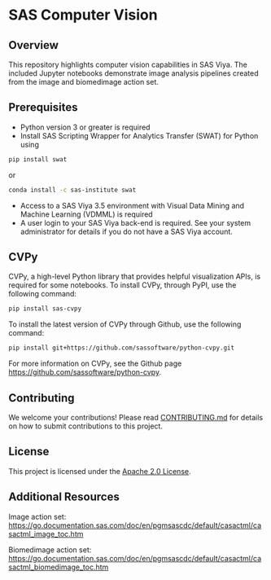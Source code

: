 # SAS Computer Vision

## Overview

This repository highlights computer vision capabilities in SAS Viya.
The included Jupyter notebooks demonstrate image analysis pipelines created from the image and biomedimage action set.

## Prerequisites

- Python version 3 or greater is required
- Install SAS Scripting Wrapper for Analytics Transfer (SWAT) for Python using 
```bash
pip install swat 
```
or 
```bash
conda install -c sas-institute swat
```
- Access to a SAS Viya 3.5 environment with Visual Data Mining and Machine Learning (VDMML) is required
- A user login to your SAS Viya back-end is required. See your system administrator for details if you do not have a SAS Viya account.

## CVPy

CVPy, a high-level Python library that provides helpful visualization APIs, is required for some notebooks. To install CVPy, through PyPI, use the following command:

```bash
pip install sas-cvpy
```

To install the latest version of CVPy through Github, use the following command:

```bash
pip install git+https://github.com/sassoftware/python-cvpy.git
```

For more information on CVPy, see the Github page https://github.com/sassoftware/python-cvpy. 

## Contributing
We welcome your contributions! Please read [CONTRIBUTING.md](CONTRIBUTING.md) for details on how to submit contributions to this project.

## License
This project is licensed under the [Apache 2.0 License](LICENSE).

## Additional Resources

Image action set: https://go.documentation.sas.com/doc/en/pgmsascdc/default/casactml/casactml_image_toc.htm

Biomedimage action set:
https://go.documentation.sas.com/doc/en/pgmsascdc/default/casactml/casactml_biomedimage_toc.htm

